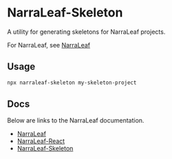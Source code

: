 # NarraLeaf-Skeleton

A utility for generating skeletons for NarraLeaf projects.

For NarraLeaf, see [NarraLeaf](https://github.com/NarraLeaf/NarraLeaf)

## Usage

```bash
npx narraleaf-skeleton my-skeleton-project
```

## Docs

Below are links to the NarraLeaf documentation.

- [NarraLeaf](https://github.com/NarraLeaf/NarraLeaf)
- [NarraLeaf-React](https://github.com/NarraLeaf/narraleaf-react)
- [NarraLeaf-Skeleton](https://github.com/NarraLeaf/narraleaf-skeleton)
